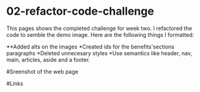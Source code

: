 # 02-refactor-code-challenge

This pages shows the completed challenge for week two. I refactored the code to semble the demo image. Here are the following things I formatted:


**Added alts on the images
*Created ids for the benefits'sections paragraphs
*Deleted unnecesary styles
*Use semantics like header, nav, main, articles, aside and a footer.



#Sreenshot of the web page



#Links
